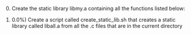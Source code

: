 0. Create the static library libmy.a containing all the functions listed below:

1. 0.0%)
Create a script called create_static_lib.sh that creates a static library called liball.a from all the .c files that are in the current directory

